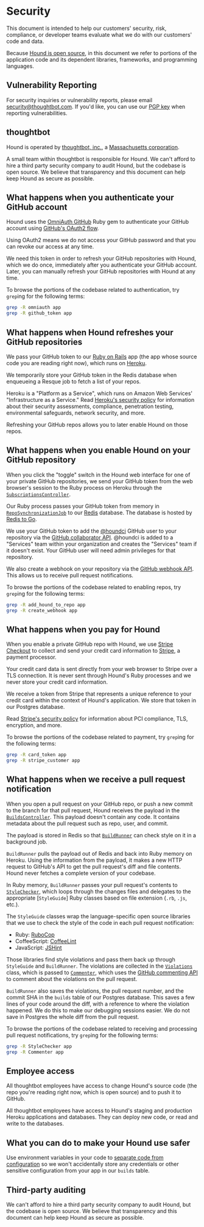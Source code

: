 Security
========

This document is intended to help our customers'
security, risk, compliance, or developer teams
evaluate what we do with our customers' code and data.

Because [Hound is open source][oss],
in this document we refer to portions of the application code and its dependent
libraries, frameworks, and programming languages.

[oss]: https://github.com/thoughtbot/hound

Vulnerability Reporting
-----------------------

For security inquiries or vulnerability reports, please email
[security@thoughtbot.com](security@thoughtbot.com).
If you'd like, you can use our [PGP key] when reporting vulnerabilities.

[PGP key]: http://pgp.thoughtbot.com

thoughtbot
----------

Hound is operated by [thoughtbot, inc.], a [Massachusetts corporation][sec].

[thoughtbot, inc.]: http://thoughtbot.com
[sec]: http://corp.sec.state.ma.us/CorpWeb/CorpSearch/CorpSummary.aspx?FEIN=203438204

A small team within thoughtbot is responsible for Hound.
We can't afford to hire a third party security company to audit Hound,
but the codebase is open source.
We believe that transparency and this document can help keep Hound
as secure as possible.

What happens when you authenticate your GitHub account
------------------------------------------------------

Hound uses the [OmniAuth GitHub] Ruby gem to
authenticate your GitHub account using [GitHub's OAuth2 flow][gh-oauth].

[OmniAuth GitHub]: https://github.com/intridea/omniauth-github
[gh-oauth]: https://developer.github.com/v3/oauth/

Using OAuth2 means we do not access your GitHub password
and that you can revoke our access at any time.

We need this token in order to refresh your GitHub repositories with Hound,
which we do once, immediately after you authenticate your GitHub account.
Later, you can manually refresh your GitHub repositories with Hound at any time.

To browse the portions of the codebase related to authentication,
try `grep`ing for the following terms:

```bash
grep -R omniauth app
grep -R github_token app
```

What happens when Hound refreshes your GitHub repositories
----------------------------------------------------------

We pass your GitHub token to our [Ruby on Rails] app
(the app whose source code you are reading right now),
which runs on [Heroku].

We temporarily store your GitHub token in the Redis database
when enqueueing a Resque job
to fetch a list of your repos.

[Ruby on Rails]: http://rubyonrails.org
[Heroku]: https://www.heroku.com

Heroku is a "Platform as a Service",
which runs on Amazon Web Services' "Infrastructure as a Service."
Read [Heroku's security policy][aws] for information about their
security assessments, compliance, penetration testing,
environmental safeguards, network security, and more.

[aws]: https://www.heroku.com/policy/security

Refreshing your GitHub repos allows you to later enable Hound on those repos.

What happens when you enable Hound on your GitHub repository
------------------------------------------------------------

When you click the "toggle" switch in the Hound web interface
for one of your private GitHub repositories,
we send your GitHub token from the web browser's session
to the Ruby process on Heroku
through the [`SubscriptionsController`].

[`SubscriptionsController`]: ../app/controllers/subscriptions_controller.rb

Our Ruby process passes your GitHub token from memory in
[`RepoSynchronizationJob`] to our [Redis] database.
The database is hosted by [Redis to Go].

[`RepoSynchronizationJob`]: ../app/jobs/repo_synchronization_job.rb
[Redis]: http://redis.io/
[Redis to Go]: http://redistogo.com

We use your GitHub token to add the [@houndci] GitHub user to your repository
via the [GitHub collaborator API][api1].
@houndci is added to a "Services" team within your organization
and creates the "Services" team if it doesn't exist.
Your GitHub user will need admin privileges for that repository.

[@houndci]: https://github.com/houndci
[api1]: https://developer.github.com/v3/repos/collaborators/#add-collaborator

We also create a webhook on your repository via the [GitHub webhook API][api2].
This allows us to receive pull request notifications.

[api2]: https://developer.github.com/v3/repos/hooks/#create-a-hook

To browse the portions of the codebase related to enabling repos,
try `grep`ing for the following terms:

```bash
grep -R add_hound_to_repo app
grep -R create_webhook app
```

What happens when you pay for Hound
-----------------------------------

When you enable a private GitHub repo with Hound,
we use [Stripe Checkout] to collect and send your credit card information
to [Stripe], a payment processor.

Your credit card data is sent directly from your web browser to Stripe
over a TLS connection.
It is never sent through Hound's Ruby processes
and we never store your credit card information.

[Stripe Checkout]: https://stripe.com/checkout
[Stripe]: https://stripe.com

We receive a token from Stripe that represents a unique reference to your
credit card within the context of Hound's application.
We store that token in our Postgres database.

Read [Stripe's security policy] for information about PCI compliance,
TLS, encryption, and more.

[Stripe's security policy]: https://stripe.com/help/security

To browse the portions of the codebase related to payment,
try `grep`ing for the following terms:

```bash
grep -R card_token app
grep -R stripe_customer app
```

What happens when we receive a pull request notification
--------------------------------------------------------

When you open a pull request on your GitHub repo,
or push a new commit to the branch for that pull request,
Hound receives the payload in the [`BuildsController`].
This payload doesn't contain any code.
It contains metadata about the pull request such as repo, user, and commit.

[`BuildsController`]: ../app/controllers/builds_controller.rb

The payload is stored in Redis so that
[`BuildRunner`] can check style on it in a background job.

[`BuildRunner`]: ../app/services/build_runner.rb

`BuildRunner` pulls the payload out of Redis
and back into Ruby memory on Heroku.
Using the information from the payload,
it makes a new HTTP request to GitHub's API to get
the pull request's diff and file contents.
Hound never fetches a complete version of your codebase.

In Ruby memory,
`BuildRunner` passes your pull request's contents to [`StyleChecker`],
which loops through the changes files and delegates to the appropriate
[`StyleGuide`] Ruby classes based on file extension (`.rb`, `.js`, etc.).

[`StyleChecker`]: ../app/models/style_checker.rb
[`StyleChecker`]: ../app/models/style_guide

The `StyleGuide` classes wrap the language-specific open source libraries
that we use to check the style of the code in each pull request notification:

* Ruby: [RuboCop](https://github.com/bbatsov/rubocop)
* CoffeeScript: [CoffeeLint](http://www.coffeelint.org/)
* JavaScript: [JSHint](https://github.com/jshint/jshint/)

Those libraries find style violations
and pass them back up through `StyleGuide` and `BuildRunner`.
The violations are collected in the [`Violations`] class,
which is passed to [`Commenter`],
which uses the [GitHub commenting API][comment-api]
to comment about the violations on the pull request.

[`Violations`]: ../app/models/violations.rb
[`Commenter`]: ../app/services/commenter.rb
[comment-api]: https://developer.github.com/v3/pulls/comments/

`BuildRunner` also saves the violations,
the pull request number,
and the commit SHA in the `builds` table of our Postgres database.
This saves a few lines of your code around the diff,
with a reference to where the violation happened.
We do this to make our debugging sessions easier.
We do not save in Postgres the whole diff from the pull request.

To browse the portions of the codebase related to
receiving and processing pull request notifications,
try `grep`ing for the following terms:

```bash
grep -R StyleChecker app
grep -R Commenter app
```

Employee access
---------------

All thoughtbot employees have access to change Hound's source code
(the repo you're reading right now, which is open source)
and to push it to GitHub.

All thoughtbot employees have access to
Hound's staging and production Heroku applications and databases.
They can deploy new code, or read and write to the databases.

What you can do to make your Hound use safer
--------------------------------------------

Use environment variables in your code
to [separate code from configuration][12factor]
so we won't accidentally store any credentials or
other sensitive configuration from your app
in our `builds` table.

[12factor]: http://12factor.net/config

Third-party auditing
--------------------

We can't afford to hire a third party security company to audit Hound,
but the codebase is open source.
We believe that transparency and this document can help keep Hound
as secure as possible.
